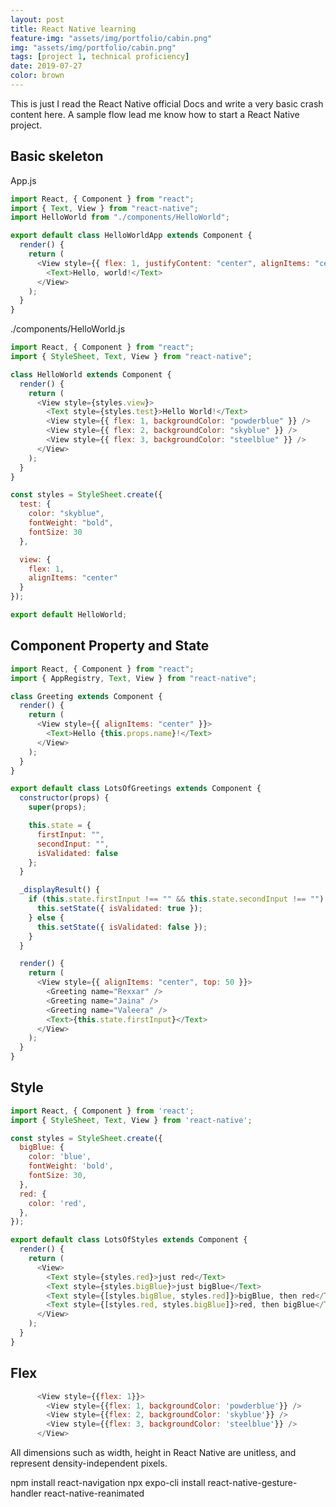 ```yaml
---
layout: post
title: React Native learning
feature-img: "assets/img/portfolio/cabin.png"
img: "assets/img/portfolio/cabin.png"
tags: [project 1, technical proficiency]
date: 2019-07-27
color: brown
---
```


This is just I read the React Native official Docs and write a very basic crash content here. A sample flow lead me know how to start a React Native project.

## Basic skeleton

App.js

```javascript
import React, { Component } from "react";
import { Text, View } from "react-native";
import HelloWorld from "./components/HelloWorld";

export default class HelloWorldApp extends Component {
  render() {
    return (
      <View style={{ flex: 1, justifyContent: "center", alignItems: "center" }}>
        <Text>Hello, world!</Text>
      </View>
    );
  }
}
```

./components/HelloWorld.js

```javascript
import React, { Component } from "react";
import { StyleSheet, Text, View } from "react-native";

class HelloWorld extends Component {
  render() {
    return (
      <View style={styles.view}>
        <Text style={styles.test}>Hello World!</Text>
        <View style={{ flex: 1, backgroundColor: "powderblue" }} />
        <View style={{ flex: 2, backgroundColor: "skyblue" }} />
        <View style={{ flex: 3, backgroundColor: "steelblue" }} />
      </View>
    );
  }
}

const styles = StyleSheet.create({
  test: {
    color: "skyblue",
    fontWeight: "bold",
    fontSize: 30
  },

  view: {
    flex: 1,
    alignItems: "center"
  }
});

export default HelloWorld;
```

## Component Property and State

```javascript
import React, { Component } from "react";
import { AppRegistry, Text, View } from "react-native";

class Greeting extends Component {
  render() {
    return (
      <View style={{ alignItems: "center" }}>
        <Text>Hello {this.props.name}!</Text>
      </View>
    );
  }
}

export default class LotsOfGreetings extends Component {
  constructor(props) {
    super(props);

    this.state = {
      firstInput: "",
      secondInput: "",
      isValidated: false
    };
  }

  _displayResult() {
    if (this.state.firstInput !== "" && this.state.secondInput !== "") {
      this.setState({ isValidated: true });
    } else {
      this.setState({ isValidated: false });
    }
  }

  render() {
    return (
      <View style={{ alignItems: "center", top: 50 }}>
        <Greeting name="Rexxar" />
        <Greeting name="Jaina" />
        <Greeting name="Valeera" />
        <Text>{this.state.firstInput}</Text>
      </View>
    );
  }
}
```

## Style

```javascript
import React, { Component } from 'react';
import { StyleSheet, Text, View } from 'react-native';

const styles = StyleSheet.create({
  bigBlue: {
    color: 'blue',
    fontWeight: 'bold',
    fontSize: 30,
  },
  red: {
    color: 'red',
  },
});

export default class LotsOfStyles extends Component {
  render() {
    return (
      <View>
        <Text style={styles.red}>just red</Text>
        <Text style={styles.bigBlue}>just bigBlue</Text>
        <Text style={[styles.bigBlue, styles.red]}>bigBlue, then red</Text>
        <Text style={[styles.red, styles.bigBlue]}>red, then bigBlue</Text>
      </View>
    );
  }
}
```

## Flex
```javascript
      <View style={{flex: 1}}>
        <View style={{flex: 1, backgroundColor: 'powderblue'}} />
        <View style={{flex: 2, backgroundColor: 'skyblue'}} />
        <View style={{flex: 3, backgroundColor: 'steelblue'}} />
      </View>
```

All dimensions such as width, height in React Native are unitless, and represent density-independent pixels.



npm install react-navigation
npx expo-cli install react-native-gesture-handler react-native-reanimated
